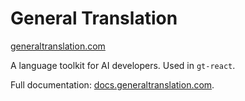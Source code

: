 # General Translation

<a href='https://www.generaltranslation.com' target="_blank">generaltranslation.com</a>

A language toolkit for AI developers. Used in `gt-react`.

Full documentation: <a href='https://docs.generaltranslation.com'>docs.generaltranslation.com</a>.